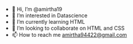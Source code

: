 - 👋 Hi, I’m @amirtha19
- 👀 I’m interested in Datascience
- 🌱 I’m currently learning HTML
- 💞️ I’m looking to collaborate on HTML and CSS
- 📫 How to reach me amirtha94422@gmail.com

<!---
amirtha19/amirtha19 is a ✨ special ✨ repository because its `README.md` (this file) appears on your GitHub profile.
You can click the Preview link to take a look at your changes.
--->
